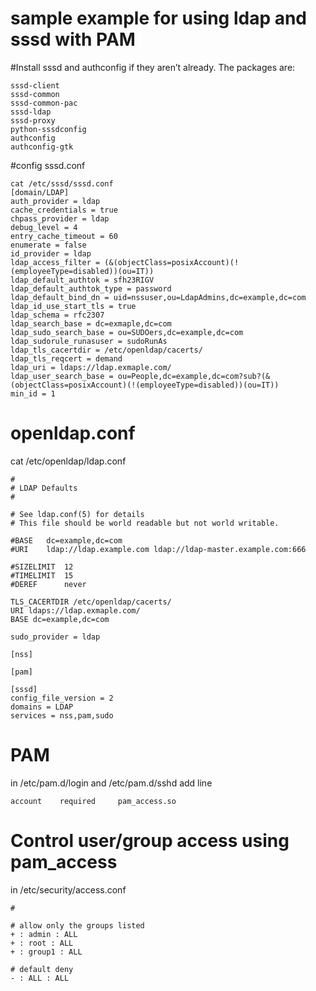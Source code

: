 # sample example for using ldap and sssd with PAM

#Install sssd and authconfig if they aren’t already. 
The packages are:
```
sssd-client
sssd-common
sssd-common-pac
sssd-ldap
sssd-proxy
python-sssdconfig
authconfig
authconfig-gtk
```


#config sssd.conf
```
cat /etc/sssd/sssd.conf 
[domain/LDAP]
auth_provider = ldap
cache_credentials = true
chpass_provider = ldap
debug_level = 4
entry_cache_timeout = 60
enumerate = false
id_provider = ldap
ldap_access_filter = (&(objectClass=posixAccount)(!(employeeType=disabled))(ou=IT))
ldap_default_authtok = sfh23RIGV
ldap_default_authtok_type = password
ldap_default_bind_dn = uid=nssuser,ou=LdapAdmins,dc=example,dc=com
ldap_id_use_start_tls = true
ldap_schema = rfc2307
ldap_search_base = dc=exmaple,dc=com
ldap_sudo_search_base = ou=SUDOers,dc=example,dc=com
ldap_sudorule_runasuser = sudoRunAs
ldap_tls_cacertdir = /etc/openldap/cacerts/
ldap_tls_reqcert = demand
ldap_uri = ldaps://ldap.exmaple.com/
ldap_user_search_base = ou=People,dc=example,dc=com?sub?(&(objectClass=posixAccount)(!(employeeType=disabled))(ou=IT))
min_id = 1
````

# openldap.conf
cat /etc/openldap/ldap.conf
``` 
#
# LDAP Defaults
#

# See ldap.conf(5) for details
# This file should be world readable but not world writable.

#BASE	dc=example,dc=com
#URI	ldap://ldap.example.com ldap://ldap-master.example.com:666

#SIZELIMIT	12
#TIMELIMIT	15
#DEREF		never

TLS_CACERTDIR /etc/openldap/cacerts/
URI ldaps://ldap.exmaple.com/
BASE dc=example,dc=com

sudo_provider = ldap

[nss]

[pam]

[sssd]
config_file_version = 2
domains = LDAP
services = nss,pam,sudo
```


# PAM
in /etc/pam.d/login and /etc/pam.d/sshd add line 
```
account    required     pam_access.so
```

# Control user/group access using pam_access

in /etc/security/access.conf 

```
#

# allow only the groups listed
+ : admin : ALL
+ : root : ALL
+ : group1 : ALL

# default deny
- : ALL : ALL
```
